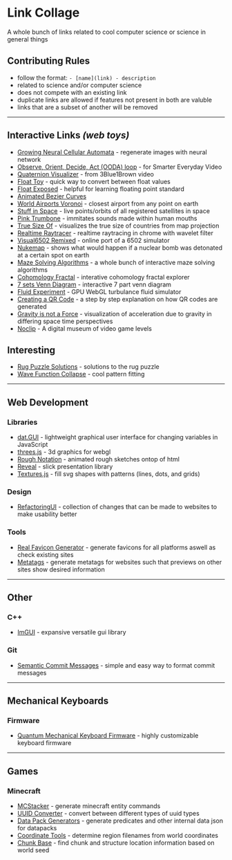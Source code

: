 # Link Collage
A whole bunch of links related to cool computer science or science in general things

## Contributing Rules
- follow the format: `- [name](link) - description`
- related to science and/or computer science
- does not compete with an existing link
- duplicate links are allowed if features not present in both are valuble
- links that are a subset of another will be removed

---------------------------

## Interactive Links *(web toys)*
- [Growing Neural Cellular Automata](https://distill.pub/2020/growing-ca/) - regenerate images with neural network
- [Observe, Orient, Decide, Act (OODA) loop](https://eater.net/ooda-loop) - for Smarter Everyday Video
- [Quaternion Visualizer](https://eater.net/quaternions/) - from 3Blue1Brown video
- [Float Toy](https://evanw.github.io/float-toy/) - quick way to convert between float values
- [Float Exposed](https://float.exposed/) - helpful for learning floating point standard
- [Animated Bezier Curves](https://www.jasondavies.com/animated-bezier/)
- [World Airports Voronoi](https://www.jasondavies.com/maps/voronoi/airports/) - closest airport from any point on earth
- [Stuff in Space](http://stuffin.space/) - live points/orbits of all registered satellites in space
- [Pink Trumbone](https://dood.al/pinktrombone/) - immitates sounds made within human mouths
- [True Size Of](https://thetruesize.com/) - visualizes the true size of countries from map projection
- [Realtime Raytracer](https://domenicobrz.github.io/webgl/projects/RTPTCornellBox/) - realtime raytracing in chrome with wavelet filter
- [Visual6502 Remixed](https://floooh.github.io/visual6502remix/) - online port of a 6502 simulator
- [Nukemap](https://nuclearsecrecy.com/nukemap/) - shows what would happen if a nuclear bomb was detonated at a certain spot on earth
- [Maze Solving Algorithms](https://www.jamisbuck.org/mazes/) - a whole bunch of interactive maze solving algorithms
- [Cohomology Fractal](https://henryseg.github.io/cohomology_fractals/) - interative cohomology fractal explorer
- [7 sets Venn Diagram](http://moebio.com/research/sevensets/) - interactive 7 part venn diagram
- [Fluid Experiment](http://haxiomic.github.io/GPU-Fluid-Experiments/html5/) - GPU WebGL turbulance fluid simulator
- [Creating a QR Code](https://www.nayuki.io/page/creating-a-qr-code-step-by-step) - a step by step explanation on how QR codes are generated
- [Gravity is not a Force](https://timhutton.github.io/GravityIsNotAForce/) - visualization of acceleration due to gravity in differing space time perspectives
- [Noclip](https://noclip.website/) - A digital museum of video game levels

## Interesting
- [Rug Puzzle Solutions](https://github.com/beneater/rug-puzzle) - solutions to the rug puzzle
- [Wave Function Collapse](https://github.com/mxgmn/WaveFunctionCollapse) - cool pattern fitting

---------------------------

## Web Development

### Libraries
- [dat.GUI](https://github.com/dataarts/dat.gui) - lightweight graphical user interface for changing variables in JavaScript
- [threes.js](https://github.com/evanw/three.js) - 3d graphics for webgl
- [Rough Notation](https://github.com/pshihn/rough-notation) - animated rough sketches ontop of html
- [Reveal](https://revealjs.com/) - slick presentation library
- [Textures.js](https://riccardoscalco.it/textures/) - fill svg shapes with patterns (lines, dots, and grids)

### Design
- [RefactoringUI](https://refactoringui.com/) - collection of changes that can be made to websites to make usability better

### Tools
- [Real Favicon Generator](https://realfavicongenerator.net/) - generate favicons for all platforms aswell as check existing sites
- [Metatags](https://metatags.io/) - generate metatags for websites such that previews on other sites show desired information

---------------------------

## Other

### C++
- [ImGUI](https://github.com/ocornut/imgui) - expansive versatile gui library

### Git
- [Semantic Commit Messages](https://seesparkbox.com/foundry/semantic_commit_messages) - simple and easy way to format commit messages

---------------------------

## Mechanical Keyboards

### Firmware
- [Quantum Mechanical Keyboard Firmware](https://docs.qmk.fm/#/) - highly customizable keyboard firmware

---------------------------

## Games

### Minecraft
- [MCStacker](https://mcstacker.net/) - generate minecraft entity commands
- [UUID Converter](https://www.soltoder.com/mc-uuid-converter/) - convert between different types of uuid types
- [Data Pack Generators](https://misode.github.io/dev/) - generate predicates and other internal data json for datapacks
- [Coordinate Tools](https://dinnerbone.com/minecraft/tools/coordinates/) - determine region filenames from world coordinates
- [Chunk Base](https://www.chunkbase.com/apps/) - find chunk and structure location information based on world seed


